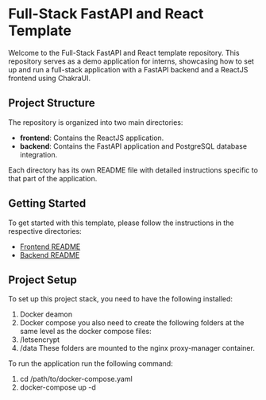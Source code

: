 # Full-Stack FastAPI and React Template

Welcome to the Full-Stack FastAPI and React template repository. This repository serves as a demo application for interns, showcasing how to set up and run a full-stack application with a FastAPI backend and a ReactJS frontend using ChakraUI.

## Project Structure

The repository is organized into two main directories:

- **frontend**: Contains the ReactJS application.
- **backend**: Contains the FastAPI application and PostgreSQL database integration.

Each directory has its own README file with detailed instructions specific to that part of the application.

## Getting Started

To get started with this template, please follow the instructions in the respective directories:

- [Frontend README](./frontend/README.md)
- [Backend README](./backend/README.md)

## Project Setup

To set up this project stack, you need to have the following installed:

1. Docker deamon
2. Docker compose
   you also need to create the following folders at the same level as the docker compose files:
3. /letsencrypt
4. /data
   These folders are mounted to the nginx proxy-manager container.

To run the application run the following command:

1. cd /path/to/docker-compose.yaml
2. docker-compose up -d
